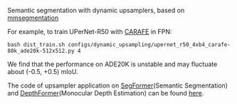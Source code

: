 Semantic segmentation with dynamic upsamplers, based on [mmsegmentation](https://github.com/open-mmlab/mmsegmentation)

For example, to train UPerNet-R50 with [CARAFE](https://github.com/myownskyW7/CARAFE) in FPN:

```shell
bash dist_train.sh configs/dynamic_upsampling/upernet_r50_4xb4_carafe-80k_ade20k-512x512.py 4
```
We find that the performance on ADE20K is unstable and may fluctuate about (-0.5, +0.5) mIoU.

The code of upsampler application on [SegFormer](https://github.com/NVlabs/SegFormer)(Semantic Segmentation) and [DepthFormer](https://github.com/zhyever/Monocular-Depth-Estimation-Toolbox)(Monocular Depth Estimation) can be found [here](https://github.com/tiny-smart/segmentation-with-upsamplers/releases).
